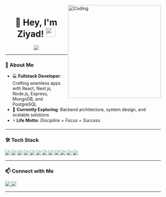 <!-- Coding GIF on the right -->
<img align="right" alt="Coding" width="300" src="https://media.giphy.com/media/v1.Y2lkPTc5MGI3NjExYzVhMDVhNzlkZmY1ODM4YzVhYzVhNjE0YzZiMDc3ODM4YzM4YzVhZDU1NiZlcD12MV9pbnRlcm5hbF9naWZfYnlfaWQmY3Q9Zw/3o7TKz2B8wI1k7z8Y8/giphy.gif" />
<h1 align="center">
  👋 Hey, I'm Ziyad!
  <img src="https://media.giphy.com/media/hvRJCLFzcasrR4ia7z/giphy.gif" width="30">
</h1>

<p align="center">
  <a href="https://github.com/DenverCoder1/readme-typing-svg">
    <img src="https://readme-typing-svg.herokuapp.com?font=JetBrains+Mono&weight=600&size=26&pause=800&color=00C4B4&center=true&vCenter=true&width=600&height=50&lines=Software+Engineer;Turning+Ideas+into+Reality;Problem+Solver;Deep+Work+Advocate" />
  </a>
</p>

---

### 🚀 About Me
- 💻 **Fullstack Developer**: Crafting seamless apps with React, Next.js, Node.js, Express, MongoDB, and PostgreSQL  
- 🌱 **Currently Exploring**: Backend architecture, system design, and scalable solutions  
- ⚡ **Life Motto**: *Discipline + Focus = Success*

---

### 🛠️ Tech Stack
<p align="left">
  <img src="https://img.shields.io/badge/HTML5-E34F26?style=flat-square&logo=html5&logoColor=white&height=30" />
  <img src="https://img.shields.io/badge/CSS3-1572B6?style=flat-square&logo=css3&logoColor=white&height=30" />
  <img src="https://img.shields.io/badge/JavaScript-F7DF1E?style=flat-square&logo=javascript&logoColor=black&height=30" />
  <img src="https://img.shields.io/badge/TypeScript-3178C6?style=flat-square&logo=typescript&logoColor=white&height=30" />
  <img src="https://img.shields.io/badge/React-20232A?style=flat-square&logo=react&logoColor=61DAFB&height=30" />
  <img src="https://img.shields.io/badge/Next.js-000000?style=flat-square&logo=next.js&logoColor=white&height=30" />
  <img src="https://img.shields.io/badge/Node.js-339933?style=flat-square&logo=node.js&logoColor=white&height=30" />
  <img src="https://img.shields.io/badge/Express-000000?style=flat-square&logo=express&logoColor=white&height=30" />
  <img src="https://img.shields.io/badge/MongoDB-47A248?style=flat-square&logo=mongodb&logoColor=white&height=30" />
  <img src="https://img.shields.io/badge/PostgreSQL-336791?style=flat-square&logo=postgresql&logoColor=white&height=30" />
  <img src="https://img.shields.io/badge/Git-F05032?style=flat-square&logo=git&logoColor=white&height=30" />
  <img src="https://img.shields.io/badge/Linux-FCC624?style=flat-square&logo=linux&logoColor=black&height=30" />
</p>

---

### 📫 Connect with Me
<p align="left">
  <a href="https://linkedin.com/in/ziyadhasen" target="_blank">
    <img src="https://img.shields.io/badge/LinkedIn-0077B5?style=flat-square&logo=linkedin&logoColor=white&height=30" />
  </a>
  <a href="https://t.me/yourtelegram" target="_blank">
    <img src="https://img.shields.io/badge/Telegram-26A5E4?style=flat-square&logo=telegram&logoColor=white&height=30" />
  </a>
</p>

---

